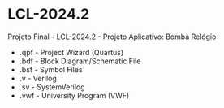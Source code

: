 # LCL-2024.2
Projeto Final - LCL-2024.2 - Projeto Aplicativo: Bomba Relógio

 * .qpf - Project Wizard (Quartus)
 * .bdf - Block Diagram/Schematic File
 * .bsf - Symbol Files
 * .v - Verilog
 * .sv - SystemVerilog
 * .vwf - University Program (VWF)
